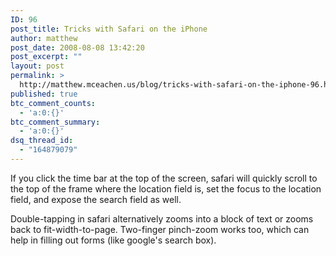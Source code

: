```yaml
---
ID: 96
post_title: Tricks with Safari on the iPhone
author: matthew
post_date: 2008-08-08 13:42:20
post_excerpt: ""
layout: post
permalink: >
  http://matthew.mceachen.us/blog/tricks-with-safari-on-the-iphone-96.html
published: true
btc_comment_counts:
  - 'a:0:{}'
btc_comment_summary:
  - 'a:0:{}'
dsq_thread_id:
  - "164879079"
---
```

If you click the time bar at the top of the screen, safari will quickly scroll to the top of the frame where the location field is, set the focus to the location field, and expose the search field as well.

Double-tapping in safari alternatively zooms into a block of text or zooms back to fit-width-to-page. Two-finger pinch-zoom works too, which can help in filling out forms (like google's search box).